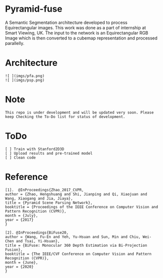 # Pyramid-fuse


A Semantic Segmentation architecture developed to process Equirectangular images. This work was done as a part of internship at Smart Viewing, UK. The input to the network is an Equirectangular RGB Image which is then converted to a cubemap representation and processed parallelly.


# Architecture
```
![ ](imgs/pfa.png)
![ ](imgs/psp.png)
```
# Note
```
This repo is under development and will be updated very soon. Please keep Checking the To-Do list for status of development.
```

# ToDo
```
[ ] Train with Stanford2D3D
[ ] Upload results and pre-trained model
[ ] Clean code

```

# Reference
```
[1].  @InProceedings{Zhao_2017_CVPR,
author = {Zhao, Hengshuang and Shi, Jianping and Qi, Xiaojuan and Wang, Xiaogang and Jia, Jiaya},
title = {Pyramid Scene Parsing Network},
booktitle = {Proceedings of the IEEE Conference on Computer Vision and Pattern Recognition (CVPR)},
month = {July},
year = {2017}
}

[2]. @InProceedings{BiFuse20,
author = {Wang, Fu-En and Yeh, Yu-Hsuan and Sun, Min and Chiu, Wei-Chen and Tsai, Yi-Hsuan},
title = {BiFuse: Monocular 360 Depth Estimation via Bi-Projection Fusion},
booktitle = {The IEEE/CVF Conference on Computer Vision and Pattern Recognition (CVPR)},
month = {June},
year = {2020}
}
